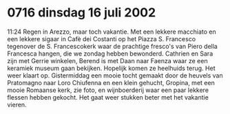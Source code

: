 # 0716 dinsdag 16 juli 2002
11:24	Regen in Arezzo, maar toch vakantie. Met een lekkere macchiato en een lekkere sigaar in Cafè dei Costanti op het Piazza S. Francesco tegenover de S. Francescokerk waar de prachtige fresco's van Piero della Francesca hangen, die we zondag hebben bewonderd. Cathrien en Sara zijn met Gerrie winkelen, Berend is met Daan naar Faenza waar ze een keramiek museum gaan bekijken. Hopelijk komen ze heelhuids terug. Het weer klaart op. Gistermiddag een mooie tocht gemaakt door de heuvels van Pratomagno naar Loro Chiufenna en een klein gehucht, Gropina, met een mooie Romaanse kerk, zie foto, en wijnboerderij waar een paar lekkere flessen hebben gekocht. Het gaat weer stukken beter met het vakantie vieren. 